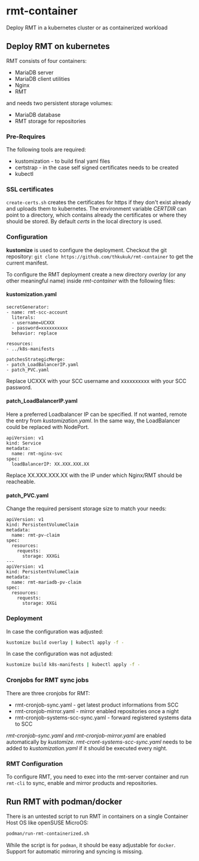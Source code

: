 # rmt-container
Deploy RMT in a kubernetes cluster or as containerized workload

## Deploy RMT on kubernetes

RMT consists of four containers:
* MariaDB server
* MariaDB client utilities
* Nginx
* RMT

and needs two persistent storage volumes:
* MariaDB database
* RMT storage for repositories

### Pre-Requires

The following tools are required:
* kustomization - to build final yaml files
* certstrap - in the case self signed certificates needs to be created
* kubectl

### SSL certificates
``create-certs.sh`` creates the certificates for https if they don't exist
already and uploads them to kubernetes.
The environment variable _CERTDIR_ can point to a directory, which contains
already the certificates or where they should be stored. By default _certs_
in the local directory is used.

### Configuration
**kustomize** is used to configure the deployment. Checkout the git repository:
`git clone https://github.com/thkukuk/rmt-container` to get the current
manifest.

To configure the RMT deployment create a new directory _overlay_ (or any other
meaningful name) inside _rmt-container_ with the following files:

#### kustomization.yaml
```
secretGenerator:
- name: rmt-scc-account
  literals:
  - username=UCXXX
  - password=xxxxxxxxxx
  behavior: replace

resources:
- ../k8s-manifests

patchesStrategicMerge:
- patch_LoadBalancerIP.yaml
- patch_PVC.yaml
```

Replace UCXXX with your SCC username and xxxxxxxxxx with your SCC password.

#### patch_LoadBalancerIP.yaml
Here a preferred Loadbalancer IP can be specified. If not wanted, remote
the entry from _kustomization.yaml_. In the same way, the LoadBalancer
could be replaced with NodePort.

```
apiVersion: v1
kind: Service
metadata:
  name: rmt-nginx-svc
spec:
  loadBalancerIP: XX.XXX.XXX.XX
```

Replace XX.XXX.XXX.XX with the IP under which Nginx/RMT should be reacheable.

#### patch_PVC.yaml
Change the required persisent storage size to match your needs:

```
apiVersion: v1
kind: PersistentVolumeClaim
metadata:
  name: rmt-pv-claim
spec:
  resources:
    requests:
      storage: XXXGi
---
apiVersion: v1
kind: PersistentVolumeClaim
metadata:
  name: rmt-mariadb-pv-claim
spec:
  resources:
    requests:
      storage: XXGi
```

### Deployment
In case the configuration was adjusted:
```sh
kustomize build overlay | kubectl apply -f -
```

In case the configuration was not adjusted:
```sh
kustomize build k8s-manifests | kubectl apply -f -
```

### Cronjobs for RMT sync jobs
There are three cronjobs for RMT:
* rmt-cronjob-sync.yaml - get latest product informations from SCC
* rmt-cronjob-mirror.yaml - mirror enabled repositories once a night
* rmt-cronjob-systems-scc-sync.yaml - forward registered systems data to SCC

*rmt-cronjob-sync.yaml* and *rmt-cronjob-mirror.yaml* are enabled
automatically by *kustomize*. *rmt-cront-systems-scc-sync.yaml* needs to
be added to *kustomization.yaml* if it should be executed every night.

### RMT Configuration
To configure RMT, you need to exec into the rmt-server container and
run `rmt-cli` to sync, enable and mirror products and repositories.

## Run RMT with podman/docker

There is an untested script to run RMT in containers on a single
Container Host OS like openSUSE MicroOS:

```sh
podman/run-rmt-containerized.sh
```

While the script is for `podman`, it should be easy adjustable for `docker`.
Support for automatic mirroring and syncing is missing.
